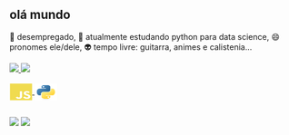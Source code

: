 ## olá mundo
🔭 desempregado,
🌱 atualmente estudando python para data science,
😄 pronomes ele/dele,
👽 tempo livre: guitarra, animes e calistenia...  
<div>
<a href="https://github-readme-stats.vercel.app/api?username=CaioArg23">
<a href="https://https://github.com/CaioArg23/github-readme-stats)">
<img height="180cm" src="https://github-readme-stats.vercel.app/api?username=CaioArg23&show_icons=true&theme=radical"/>
<img height="180cm" src="https://github-readme-stats.vercel.app/api/top-langs/?username=CaioArg23&layout=compact"/>
</div>
<div style="display: inline_block"><br>
  <img align="center" alt="Caio-Js" height="30" width="40" src="https://raw.githubusercontent.com/devicons/devicon/master/icons/javascript/javascript-plain.svg">
  <img align="center" alt="caio-Python" height="30" width="40" src="https://raw.githubusercontent.com/devicons/devicon/master/icons/python/python-original.svg">
</div>

  ##

<div>
   <a href="https://instagram.com/k_fl.c" target="_blank"><img src="https://img.shields.io/badge/-Instagram-%23E4405F?style=for-the-badge&logo=instagram&logoColor=white" target="_blank"></a>
  <a href="https://www.linkedin.com/in/caio-le%C3%A3o-flesch-ba4281266" target="_blank"><img src="https://img.shields.io/badge/-LinkedIn-%230077B5?style=for-the-badge&logo=linkedin&logoColor=white" target="_blank"></a> 
</div>
